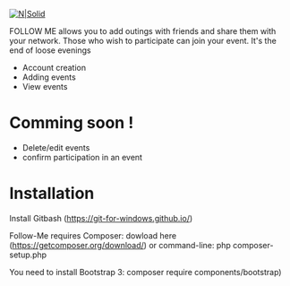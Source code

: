 
[![N|Solid](https://www.followmebiketour.com/wp-content/uploads/2016/12/Follow-Me-Bangkok-bicycle-tours-logo-1.png)](https://www.followmebiketour.com/wp-content/uploads/2016/12/Follow-Me-Bangkok-bicycle-tours-logo-1.png)

FOLLOW ME allows you to add outings with friends and share them with your network. Those who wish to participate can join your event. It's the end of loose evenings

  - Account creation
  - Adding events
  - View events

# Comming soon !

  - Delete/edit events
  - confirm participation in an event

# Installation

Install Gitbash (https://git-for-windows.github.io/)

Follow-Me requires Composer: dowload here (https://getcomposer.org/download/) or command-line: php composer-setup.php

You need to install Bootstrap 3: composer require components/bootstrap)
 
